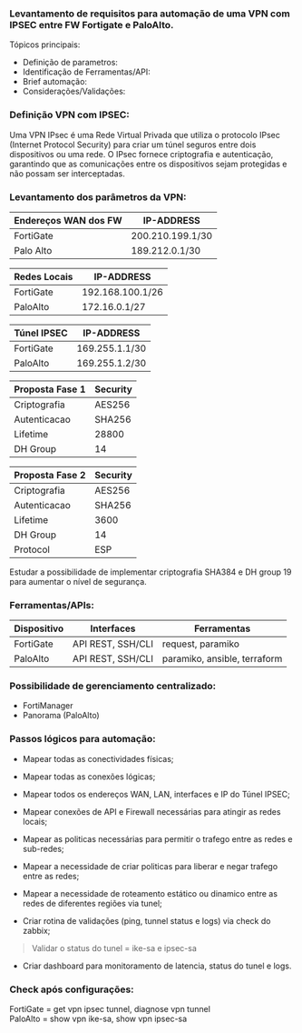 ### Levantamento de requisitos para automação de uma VPN com IPSEC entre FW Fortigate e PaloAlto. 
Tópicos principais:

- Definição de parametros:
- Identificação de Ferramentas/API:
- Brief automação:
- Considerações/Validações:

### Definição VPN com IPSEC:
Uma VPN IPsec é uma Rede Virtual Privada que utiliza o protocolo IPsec (Internet Protocol Security) para criar um túnel seguros entre dois dispositivos ou uma rede. O IPsec fornece criptografia e autenticação, garantindo que as comunicações entre os dispositivos sejam protegidas e não possam ser interceptadas. 

### Levantamento dos parâmetros da VPN:

| Endereços WAN dos FW | IP-ADDRESS | 
| -------------------- | ---------- |
| FortiGate            | 200.210.199.1/30        |
| Palo Alto            | 189.212.0.1/30        |

| Redes Locais | IP-ADDRESS |
| ------------ | ---------- |
| FortiGate    | 192.168.100.1/26       |
| PaloAlto    | 172.16.0.1/27       |

| Túnel IPSEC | IP-ADDRESS |
| ----------- | ---------- |
| FortiGate | 169.255.1.1/30 |
| PaloAlto | 169.255.1.2/30 |

| Proposta Fase 1 | Security |
| --------------- | -------- | 
| Criptografia    |   AES256       |
| Autenticacao    |   SHA256       |
| Lifetime        |   28800      |
| DH Group        |    14  |

| Proposta Fase 2 | Security | 
| --------------- | -------- |
| Criptografia      |  AES256       |
| Autenticacao      |  SHA256      |
| Lifetime          |   3600     |
| DH Group          |    14      |
| Protocol          |   ESP     |

Estudar a possibilidade de implementar criptografia SHA384 e DH group 19 para aumentar o nível de segurança.


### Ferramentas/APIs:

| Dispositivo | Interfaces | Ferramentas | 
| ----------- | ---------- | ----------- |
| FortiGate   | API REST, SSH/CLI | request, paramiko |
| PaloAlto   | API REST, SSH/CLI | paramiko, ansible, terraform |

### Possibilidade de gerenciamento centralizado:

- FortiManager
- Panorama (PaloAlto)

### Passos lógicos para automação:

- Mapear todas as conectividades físicas;
- Mapear todas as conexões lógicas;
- Mapear todos os endereços WAN, LAN, interfaces e IP do Túnel IPSEC;
- Mapear conexões de API e Firewall necessárias para atingir as redes locais;
- Mapear as politicas necessárias para permitir o trafego entre as redes e sub-redes;
- Mapear a necessidade de criar politicas para liberar e negar trafego entre as redes;
- Mapear a necessidade de roteamento estático ou dinamico entre as redes de diferentes regiões via tunel;

- Criar rotina de validações (ping, tunnel status e logs) via check do zabbix;
> Validar o status do tunel = ike-sa e ipsec-sa
- Criar dashboard para monitoramento de latencia, status do tunel e logs.

### Check após configurações:

FortiGate = get vpn ipsec tunnel, diagnose vpn tunnel<br>
PaloAlto = show vpn ike-sa, show vpn ipsec-sa


